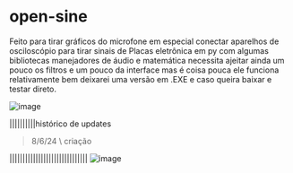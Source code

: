 # open-sine
Feito para tirar gráficos do microfone em especial conectar aparelhos de osciloscópio para tirar sinais de Placas  eletrônica em py com algumas bibliotecas manejadores de áudio e matemática necessita ajeitar ainda um pouco os filtros e um pouco da interface mas é coisa pouca ele funciona relativamente bem deixarei uma versão em .EXE e caso queira baixar e testar direto.

![image](https://github.com/Valdemir-DSW/open-sine/assets/134114016/07c74be6-fba7-4cd1-a48d-8998df83c31e)


||||||||||histórico de updates
> 8/6/24 \ criação


||||||||||||||||||||||||||||||
![image](https://github.com/Valdemir-DSW/open-sine/assets/134114016/40b710b7-b35b-4855-b264-411a3617c5e7)
